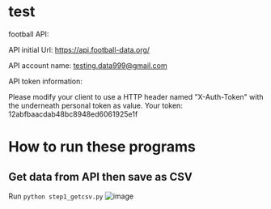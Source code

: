 # test
football
API:

API initial Url: https://api.football-data.org/

API account name: testing.data999@gmail.com

API token information:

Please modify your client to use a HTTP header named "X-Auth-Token" with the underneath personal token as value. Your token: 12abfbaacdab48bc8948ed6061925e1f

# How to run these programs
## Get data from API then save as CSV
Run ```python step1_getcsv.py```
![image](https://github.com/user-attachments/assets/22c3e7bb-c9a5-421b-8ee4-9f1dac175134)

